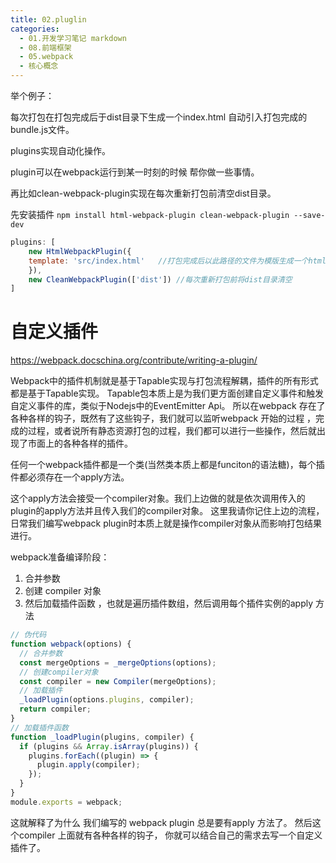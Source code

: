 ```yaml
---
title: 02.pluglin
categories:
  - 01.开发学习笔记 markdown
  - 08.前端框架
  - 05.webpack
  - 核心概念
---
```


举个例子：

每次打包在打包完成后于dist目录下生成一个index.html 自动引入打包完成的bundle.js文件。

plugins实现自动化操作。

plugin可以在webpack运行到某一时刻的时候 帮你做一些事情。

再比如clean-webpack-plugin实现在每次重新打包前清空dist目录。

先安装插件
`npm install html-webpack-plugin clean-webpack-plugin --save-dev`

```js
plugins: [
    new HtmlWebpackPlugin({
    template: 'src/index.html'   //打包完成后以此路径的文件为模版生成一个html文件
    }),
    new CleanWebpackPlugin(['dist']) //每次重新打包前将dist目录清空
]
```



# 自定义插件
https://webpack.docschina.org/contribute/writing-a-plugin/

Webpack中的插件机制就是基于Tapable实现与打包流程解耦，插件的所有形式都是基于Tapable实现。
Tapable包本质上是为我们更方面创建自定义事件和触发自定义事件的库，类似于Nodejs中的EventEmitter Api。
所以在webpack 存在了各种各样的钩子，既然有了这些钩子，我们就可以监听webpack 开始的过程 ，完成的过程，或者说所有静态资源打包的过程，我们都可以进行一些操作，然后就出现了市面上的各种各样的插件。

任何一个webpack插件都是一个类(当然类本质上都是funciton的语法糖)，每个插件都必须存在一个apply方法。

这个apply方法会接受一个compiler对象。我们上边做的就是依次调用传入的plugin的apply方法并且传入我们的compiler对象。
这里我请你记住上边的流程，日常我们编写webpack plugin时本质上就是操作compiler对象从而影响打包结果进行。


webpack准备编译阶段：
1. 合并参数
2. 创建 compiler 对象
3. 然后加载插件函数 ，也就是遍历插件数组，然后调用每个插件实例的apply 方法

```js
// 伪代码
function webpack(options) {
  // 合并参数
  const mergeOptions = _mergeOptions(options);
  // 创建compiler对象
  const compiler = new Compiler(mergeOptions);
  // 加载插件
  _loadPlugin(options.plugins, compiler);
  return compiler;
}
// 加载插件函数
function _loadPlugin(plugins, compiler) {
  if (plugins && Array.isArray(plugins)) {
    plugins.forEach((plugin) => {
      plugin.apply(compiler);
    });
  }
}
module.exports = webpack;
```

这就解释了为什么 我们编写的 webpack plugin 总是要有apply 方法了。
然后这个compiler 上面就有各种各样的钩子， 你就可以结合自己的需求去写一个自定义插件了。